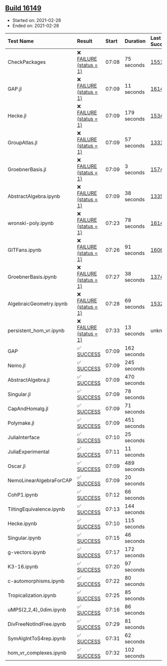 ## [Build 16149](https://oscarci.mathematik.uni-kl.de/job/oscar/16149/)

* Started on: 2021-02-28
* Ended on: 2021-02-28

| Test Name    | Result | Start | Duration | Last Success | First Failure |
|:-------------|:-------|:------|:---------|:-------------|:--------------|
| CheckPackages | ❌ [FAILURE (status = 1)](https://oscarci.mathematik.uni-kl.de/job/oscar/16149/artifact/logs/build-16149/CheckPackages.log) | 07:08 | 75 seconds | [15514](https://oscarci.mathematik.uni-kl.de/job/oscar/15514/) | [15515](https://oscarci.mathematik.uni-kl.de/job/oscar/15515/) |
| GAP.jl | ❌ [FAILURE (status = 1)](https://oscarci.mathematik.uni-kl.de/job/oscar/16149/artifact/logs/build-16149/GAP.jl.log) | 07:09 | 11 seconds | [16148](https://oscarci.mathematik.uni-kl.de/job/oscar/16148/) | [16149](https://oscarci.mathematik.uni-kl.de/job/oscar/16149/) |
| Hecke.jl | ❌ [FAILURE (status = 1)](https://oscarci.mathematik.uni-kl.de/job/oscar/16149/artifact/logs/build-16149/Hecke.jl.log) | 07:09 | 179 seconds | [15344](https://oscarci.mathematik.uni-kl.de/job/oscar/15344/) | [15348](https://oscarci.mathematik.uni-kl.de/job/oscar/15348/) |
| GroupAtlas.jl | ❌ [FAILURE (status = 1)](https://oscarci.mathematik.uni-kl.de/job/oscar/16149/artifact/logs/build-16149/GroupAtlas.jl.log) | 07:09 | 57 seconds | [13311](https://oscarci.mathematik.uni-kl.de/job/oscar/13311/) | [13312](https://oscarci.mathematik.uni-kl.de/job/oscar/13312/) |
| GroebnerBasis.jl | ❌ [FAILURE (status = 1)](https://oscarci.mathematik.uni-kl.de/job/oscar/16149/artifact/logs/build-16149/GroebnerBasis.jl.log) | 07:09 | 3 seconds | [15745](https://oscarci.mathematik.uni-kl.de/job/oscar/15745/) | [15746](https://oscarci.mathematik.uni-kl.de/job/oscar/15746/) |
| AbstractAlgebra.ipynb | ❌ [FAILURE (status = 1)](https://oscarci.mathematik.uni-kl.de/job/oscar/16149/artifact/logs/build-16149/AbstractAlgebra.ipynb.log) | 07:09 | 38 seconds | [13355](https://oscarci.mathematik.uni-kl.de/job/oscar/13355/) | [13356](https://oscarci.mathematik.uni-kl.de/job/oscar/13356/) |
| wronski-poly.ipynb | ❌ [FAILURE (status = 1)](https://oscarci.mathematik.uni-kl.de/job/oscar/16149/artifact/logs/build-16149/wronski-poly.ipynb.log) | 07:23 | 78 seconds | [16148](https://oscarci.mathematik.uni-kl.de/job/oscar/16148/) | [16149](https://oscarci.mathematik.uni-kl.de/job/oscar/16149/) |
| GITFans.ipynb | ❌ [FAILURE (status = 1)](https://oscarci.mathematik.uni-kl.de/job/oscar/16149/artifact/logs/build-16149/GITFans.ipynb.log) | 07:26 | 91 seconds | [16068](https://oscarci.mathematik.uni-kl.de/job/oscar/16068/) | [16069](https://oscarci.mathematik.uni-kl.de/job/oscar/16069/) |
| GroebnerBasis.ipynb | ❌ [FAILURE (status = 1)](https://oscarci.mathematik.uni-kl.de/job/oscar/16149/artifact/logs/build-16149/GroebnerBasis.ipynb.log) | 07:27 | 38 seconds | [13748](https://oscarci.mathematik.uni-kl.de/job/oscar/13748/) | [13749](https://oscarci.mathematik.uni-kl.de/job/oscar/13749/) |
| AlgebraicGeometry.ipynb | ❌ [FAILURE (status = 1)](https://oscarci.mathematik.uni-kl.de/job/oscar/16149/artifact/logs/build-16149/AlgebraicGeometry.ipynb.log) | 07:28 | 69 seconds | [15322](https://oscarci.mathematik.uni-kl.de/job/oscar/15322/) | [15323](https://oscarci.mathematik.uni-kl.de/job/oscar/15323/) |
| persistent_hom_vr.ipynb | ❌ [FAILURE (status = 1)](https://oscarci.mathematik.uni-kl.de/job/oscar/16149/artifact/logs/build-16149/persistent_hom_vr.ipynb.log) | 07:33 | 13 seconds | unknown | unknown |
| GAP | ✅ [SUCCESS](https://oscarci.mathematik.uni-kl.de/job/oscar/16149/artifact/logs/build-16149/GAP.log) | 07:09 | 162 seconds |  |  |
| Nemo.jl | ✅ [SUCCESS](https://oscarci.mathematik.uni-kl.de/job/oscar/16149/artifact/logs/build-16149/Nemo.jl.log) | 07:09 | 245 seconds |  |  |
| AbstractAlgebra.jl | ✅ [SUCCESS](https://oscarci.mathematik.uni-kl.de/job/oscar/16149/artifact/logs/build-16149/AbstractAlgebra.jl.log) | 07:09 | 470 seconds |  |  |
| Singular.jl | ✅ [SUCCESS](https://oscarci.mathematik.uni-kl.de/job/oscar/16149/artifact/logs/build-16149/Singular.jl.log) | 07:09 | 78 seconds |  |  |
| CapAndHomalg.jl | ✅ [SUCCESS](https://oscarci.mathematik.uni-kl.de/job/oscar/16149/artifact/logs/build-16149/CapAndHomalg.jl.log) | 07:09 | 71 seconds |  |  |
| Polymake.jl | ✅ [SUCCESS](https://oscarci.mathematik.uni-kl.de/job/oscar/16149/artifact/logs/build-16149/Polymake.jl.log) | 07:09 | 451 seconds |  |  |
| JuliaInterface | ✅ [SUCCESS](https://oscarci.mathematik.uni-kl.de/job/oscar/16149/artifact/logs/build-16149/JuliaInterface.log) | 07:10 | 25 seconds |  |  |
| JuliaExperimental | ✅ [SUCCESS](https://oscarci.mathematik.uni-kl.de/job/oscar/16149/artifact/logs/build-16149/JuliaExperimental.log) | 07:11 | 11 seconds |  |  |
| Oscar.jl | ✅ [SUCCESS](https://oscarci.mathematik.uni-kl.de/job/oscar/16149/artifact/logs/build-16149/Oscar.jl.log) | 07:09 | 489 seconds |  |  |
| NemoLinearAlgebraForCAP | ✅ [SUCCESS](https://oscarci.mathematik.uni-kl.de/job/oscar/16149/artifact/logs/build-16149/NemoLinearAlgebraForCAP.log) | 07:09 | 20 seconds |  |  |
| CohP1.ipynb | ✅ [SUCCESS](https://oscarci.mathematik.uni-kl.de/job/oscar/16149/artifact/logs/build-16149/CohP1.ipynb.log) | 07:12 | 66 seconds |  |  |
| TiltingEquivalence.ipynb | ✅ [SUCCESS](https://oscarci.mathematik.uni-kl.de/job/oscar/16149/artifact/logs/build-16149/TiltingEquivalence.ipynb.log) | 07:13 | 144 seconds |  |  |
| Hecke.ipynb | ✅ [SUCCESS](https://oscarci.mathematik.uni-kl.de/job/oscar/16149/artifact/logs/build-16149/Hecke.ipynb.log) | 07:10 | 115 seconds |  |  |
| Singular.ipynb | ✅ [SUCCESS](https://oscarci.mathematik.uni-kl.de/job/oscar/16149/artifact/logs/build-16149/Singular.ipynb.log) | 07:15 | 46 seconds |  |  |
| g-vectors.ipynb | ✅ [SUCCESS](https://oscarci.mathematik.uni-kl.de/job/oscar/16149/artifact/logs/build-16149/g-vectors.ipynb.log) | 07:17 | 172 seconds |  |  |
| K3-16.ipynb | ✅ [SUCCESS](https://oscarci.mathematik.uni-kl.de/job/oscar/16149/artifact/logs/build-16149/K3-16.ipynb.log) | 07:20 | 97 seconds |  |  |
| c-automorphisms.ipynb | ✅ [SUCCESS](https://oscarci.mathematik.uni-kl.de/job/oscar/16149/artifact/logs/build-16149/c-automorphisms.ipynb.log) | 07:22 | 80 seconds |  |  |
| Tropicalization.ipynb | ✅ [SUCCESS](https://oscarci.mathematik.uni-kl.de/job/oscar/16149/artifact/logs/build-16149/Tropicalization.ipynb.log) | 07:25 | 85 seconds |  |  |
| uMPS(2,2,4)_0dim.ipynb | ✅ [SUCCESS](https://oscarci.mathematik.uni-kl.de/job/oscar/16149/artifact/logs/build-16149/uMPS-2-2-4-_0dim.ipynb.log) | 07:16 | 86 seconds |  |  |
| DivFreeNotIndFree.ipynb | ✅ [SUCCESS](https://oscarci.mathematik.uni-kl.de/job/oscar/16149/artifact/logs/build-16149/DivFreeNotIndFree.ipynb.log) | 07:29 | 81 seconds |  |  |
| SymAlgIntToS4rep.ipynb | ✅ [SUCCESS](https://oscarci.mathematik.uni-kl.de/job/oscar/16149/artifact/logs/build-16149/SymAlgIntToS4rep.ipynb.log) | 07:31 | 62 seconds |  |  |
| hom_vr_complexes.ipynb | ✅ [SUCCESS](https://oscarci.mathematik.uni-kl.de/job/oscar/16149/artifact/logs/build-16149/hom_vr_complexes.ipynb.log) | 07:32 | 102 seconds |  |  |
